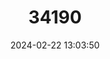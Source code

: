 ---
title: "34190"
category: "Pinus latteri"
draft: false
date: 2024-02-22 13:03:50
languages:
  Chinese: ["Nan ya song"]
  Thai: ["Son-songbai"]
  Central Khmer: ["Sral"]
  Burmese: ["Tinshu"]
  English: ["Tenasserim Pine"]
---